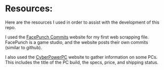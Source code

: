 # Resources:

Here are the resources I used in order to assist with the development of this repo.

I used the [FacePunch Commits](https://commits.facepunch.com/) website for my first web scrapping file.  FacePunch is a game studio, and the website posts their own commits (similar to github).  

I also used the [CyberPowerPC](https://www.cyberpowerpc.com/category/esports-gaming-pcs/) website to gather information on some PCs.  This includes the title of the PC build, the specs, price, and shipping status.  

